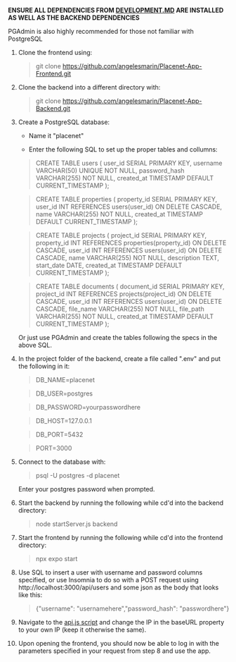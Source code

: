 **ENSURE ALL DEPENDENCIES FROM [DEVELOPMENT.MD](/Development.md) ARE INSTALLED AS WELL AS THE BACKEND DEPENDENCIES**

PGAdmin is also highly recommended for those not familiar with PostgreSQL

1. Clone the frontend using: 

   > git clone https://github.com/angelesmarin/Placenet-App-Frontend.git

2. Clone the backend into a different directory with:

    > git clone https://github.com/angelesmarin/Placenet-App-Backend.git 

3. Create a PostgreSQL database:

    - Name it "placenet"

    - Enter the following SQL to set up the proper tables and collumns:
    
    >  CREATE TABLE users (
    user_id SERIAL PRIMARY KEY,
    username VARCHAR(50) UNIQUE NOT NULL,
    password_hash VARCHAR(255) NOT NULL,
    created_at TIMESTAMP DEFAULT CURRENT_TIMESTAMP
    );

    > CREATE TABLE properties (
    property_id SERIAL PRIMARY KEY,
    user_id INT REFERENCES users(user_id) ON DELETE CASCADE,
    name VARCHAR(255) NOT NULL,
    created_at TIMESTAMP DEFAULT CURRENT_TIMESTAMP
    );

    > CREATE TABLE projects (
    project_id SERIAL PRIMARY KEY,
    property_id INT REFERENCES properties(property_id) ON DELETE CASCADE,
    user_id INT REFERENCES users(user_id) ON DELETE CASCADE,
    name VARCHAR(255) NOT NULL,
    description TEXT,
    start_date DATE,
    created_at TIMESTAMP DEFAULT CURRENT_TIMESTAMP
    );

    > CREATE TABLE documents (
    document_id SERIAL PRIMARY KEY,
    project_id INT REFERENCES projects(project_id) ON DELETE CASCADE,
    user_id INT REFERENCES users(user_id) ON DELETE CASCADE,
    file_name VARCHAR(255) NOT NULL,
    file_path VARCHAR(255) NOT NULL,
    created_at TIMESTAMP DEFAULT CURRENT_TIMESTAMP
    );

    Or just use PGAdmin and create the tables following the specs in the above SQL.

4. In the project folder of the backend, create a file called ".env" and put the following in it:
    > DB_NAME=placenet

    > DB_USER=postgres

    > DB_PASSWORD=yourpasswordhere

    > DB_HOST=127.0.0.1

    > DB_PORT=5432

    > PORT=3000

5. Connect to the database with:

    > psql -U postgres -d placenet

    Enter your postgres password when prompted.

6. Start the backend by running the following while cd'd into the backend directory:

    > node startServer.js backend

7. Start the frontend by running the following while cd'd into the frontend directory:

    > npx expo start

8. Use SQL to insert a user with username and password columns specified, or use Insomnia to do so with a POST request using http://localhost:3000/api/users and some json as the body that looks like this:

    >  {"username": "usernamehere","password_hash": "passwordhere"}

9. Navigate to the [api.js script](..\API\api.js) and change the IP in the baseURL property to your own IP (keep it otherwise the same).

10. Upon opening the frontend, you should now be able to log in with the parameters specified in your request from step 8 and use the app.
